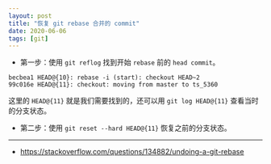 ```yaml
---
layout: post
title: "恢复 git rebase 合并的 commit"
date: 2020-06-06
tags: [git]
---
```


* 第一步：使用 `git reflog` 找到开始 `rebase` 前的 `head commit`。

```
becbea1 HEAD@{10}: rebase -i (start): checkout HEAD~2
99c016e HEAD@{11}: checkout: moving from master to ts_5360
```

这里的 `HEAD@{11}` 就是我们需要找到的，还可以用 `git log HEAD@{11}` 查看当时的分支状态。

* 第二步：使用 `git reset --hard HEAD@{11}` 恢复之前的分支状态。

---

* https://stackoverflow.com/questions/134882/undoing-a-git-rebase

